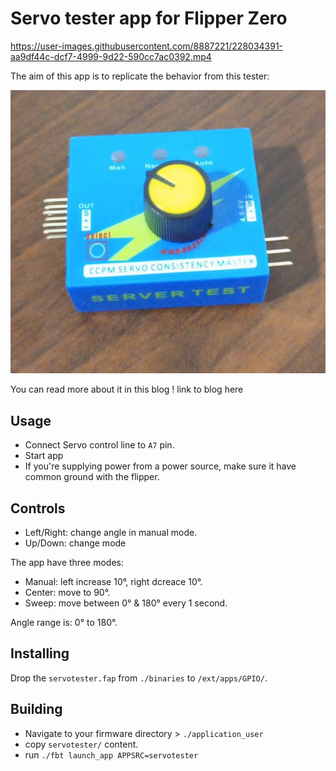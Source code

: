 # Servo tester app for Flipper Zero


https://user-images.githubusercontent.com/8887221/228034391-aa9df44c-dcf7-4999-9d22-590cc7ac0392.mp4

The aim of this app is to replicate the behavior from this tester:

![](assets/original-servo-tester.jpeg)

You can read more about it in this blog ! link to blog here

## Usage

- Connect Servo control line to `A7` pin.
- Start app
- If you're supplying power from a power source, make sure it have common ground with the flipper.

## Controls

- Left/Right: change angle in manual mode.
- Up/Down: change mode

The app have three modes:

- Manual: left increase 10°, right dcreace 10°.
- Center: move to 90°.
- Sweep: move between 0° & 180° every 1 second.

Angle range is: 0° to 180°.

## Installing

Drop the `servotester.fap` from `./binaries` to `/ext/apps/GPIO/`.

## Building

- Navigate to your firmware directory > `./application_user`
- copy `servotester/` content.
- run `./fbt launch_app APPSRC=servotester`
